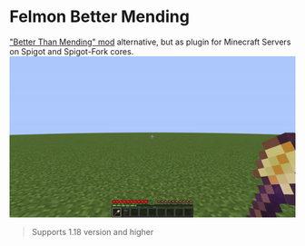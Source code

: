 # Felmon Better Mending
["Better Than Mending" mod](https://modrinth.com/mod/better-than-mending)
alternative, but as plugin for Minecraft Servers on Spigot and Spigot-Fork cores.
![Preview](./preview.gif)
> Supports 1.18 version and higher
